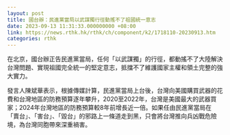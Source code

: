 ```yaml
---
layout: post
title: 國台辦：民進黨當局以武謀獨行徑動搖不了祖國統一意志
date: 2023-09-13 11:31:33.000000000 +08:00
link: https://news.rthk.hk/rthk/ch/component/k2/1718110-20230913.htm
categories: rthk
---
```


在北京，國台辦正告民進黨當局，任何「以武謀獨」的行徑，都動搖不了大陸解決台灣問題、實現祖國完全統一的堅定意志，抵擋不了維護國家主權和領土完整的強大實力。

發言人陳斌華表示，根據傳媒計算，民進黨當局上台後，台灣向美國購買武器的花費和台灣地區的防務預算逐年攀升，2020至2022年，台灣是美國最大的武器買家；2024年台灣地區的防務預算較8年前增長近一倍。如果任由民進黨當局在「賣台」、「害台」、「毀台」的邪路上一條道走到黑，只會將台灣推向兵凶戰危險境，為台灣同胞帶來深重禍害。

